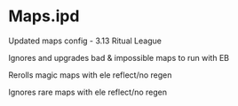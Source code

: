 # Maps.ipd
Updated maps config - 3.13 Ritual League

Ignores and upgrades bad & impossible maps to run with EB

Rerolls magic maps with ele reflect/no regen

Ignores rare maps with ele reflect/no regen
